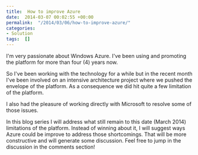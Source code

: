 ```yaml
---
title:  How to improve Azure
date:  2014-03-07 00:02:55 +00:00
permalink:  "/2014/03/06/how-to-improve-azure/"
categories:
- Solution
tags:  []
---
```

<p>I'm very passionate about Windows Azure.  I've been using and promoting the platform for more than four (4) years now.
</p><p>So I've been working with the technology for a while but in the recent month I've been involved on an intensive architecture project where we pushed the envelope of the platform.  As a consequence we did hit quite a few limitation of the platform.
</p><p>I also had the pleasure of working directly with Microsoft to resolve some of those issues.
</p><p>In this blog series I will address what still remain to this date (March 2014) limitations of the platform.  Instead of winning about it, I will suggest ways Azure could be improve to address those shortcomings.  That will be more constructive and will generate some discussion.  Feel free to jump in the discussion in the comments section!
</p>